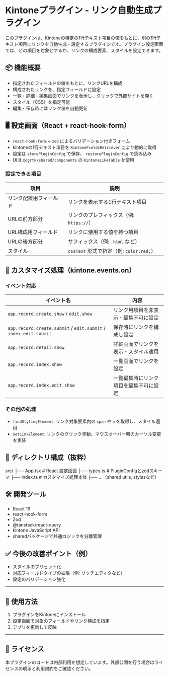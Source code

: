 # Kintoneプラグイン - リンク自動生成プラグイン

このプラグインは、Kintoneの特定の1行テキスト項目の値をもとに、別の1行テキスト項目にリンクを自動生成・設定するプラグインです。プラグイン設定画面では、どの項目を対象とするか、リンクの構成要素、スタイルを設定できます。

## 📦 機能概要

- 指定されたフィールドの値をもとに、リンクURLを構成
- 構成されたリンクを、指定フィールドに設定
- 一覧・詳細・編集画面でリンクを表示し、クリックで外部サイトを開く
- スタイル（CSS）を指定可能
- 編集・保存時にはリンク値を自動更新

## 🖥️ 設定画面（React + react-hook-form）

- `react-hook-form` + `zod` によるバリデーション付きフォーム
- kintoneの1行テキスト項目を `KintoneFieldsRetriever` により動的に取得
- 設定は `storePluginConfig` で保存、 `restorePluginConfig` で読み込み
- UIは `@ogrtk/shared/components` の `KintoneLikeTable` を使用

### 設定できる項目

| 項目                 | 説明                                |
|----------------------|-------------------------------------|
| リンク配置用フィールド | リンクを表示する1行テキスト項目     |
| URLの前方部分         | リンクのプレフィックス（例: `https://`）|
| URL構成用フィールド   | リンクに使用する値を持つ項目         |
| URLの後方部分         | サフィックス（例: `.html` など）     |
| スタイル              | `cssText` 形式で指定（例: `color:red;`）|

## 🧩 カスタマイズ処理（kintone.events.on）

### イベント対応

| イベント名 | 内容                                 |
|------------|--------------------------------------|
| `app.record.create.show` / `edit.show` | リンク用項目を非表示・編集不可に設定 |
| `app.record.create.submit` / `edit.submit` / `index.edit.submit` | 保存時にリンクを構成し設定        |
| `app.record.detail.show` | 詳細画面でリンクを表示・スタイル適用 |
| `app.record.index.show` | 一覧画面でリンクを設定               |
| `app.record.index.edit.show` | 一覧編集時にリンク項目を編集不可に設定 |

### その他の処理

- `findStylingElement`: リンク対象要素内の `span` や `a` を取得し、スタイル適用
- `setLinkElement`: リンクのクリック挙動、マウスオーバー時のカーソル変更を実装

## 📁 ディレクトリ構成（抜粋）

src/
├── App.tsx # React 設定画面
├── types.ts # PluginConfigとzodスキーマ
├── index.ts # カスタマイズ処理本体
├── ...（shared utils, stylesなど）


## 🛠 開発ツール

- React 19
- react-hook-form
- Zod
- @tanstack/react-query
- kintone JavaScript API
- sharedパッケージで共通ロジックを分離管理

## ✅ 今後の改善ポイント（例）

- スタイルのプリセット化
- 対応フィールドタイプの拡張（例: リッチエディタなど）
- 設定のバリデーション強化

---

## 🔗 使用方法

1. プラグインをKintoneにインストール
2. 設定画面で対象のフィールドやリンク構成を指定
3. アプリを更新して反映

---

## 📝 ライセンス

本プラグインのコードは内部利用を想定しています。外部公開を行う場合はライセンスの明示と利用規約をご確認ください。
